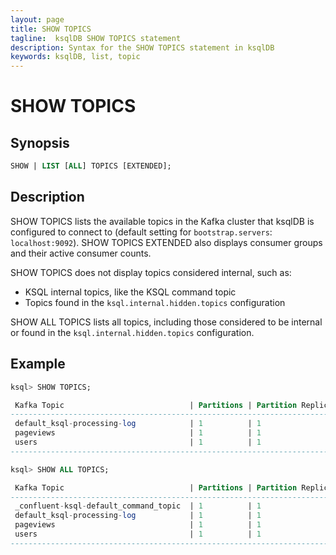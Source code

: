 ```yaml
---
layout: page
title: SHOW TOPICS
tagline:  ksqlDB SHOW TOPICS statement
description: Syntax for the SHOW TOPICS statement in ksqlDB
keywords: ksqlDB, list, topic
---
```


SHOW TOPICS
===========

Synopsis
--------

```sql
SHOW | LIST [ALL] TOPICS [EXTENDED];
```

Description
-----------

SHOW TOPICS lists the available topics in the Kafka cluster that ksqlDB is
configured to connect to (default setting for `bootstrap.servers`:
`localhost:9092`). SHOW TOPICS EXTENDED also displays consumer groups
and their active consumer counts.

SHOW TOPICS does not display topics considered internal, such as:
* KSQL internal topics, like the KSQL command topic
* Topics found in the `ksql.internal.hidden.topics` configuration

SHOW ALL TOPICS lists all topics, including those considered to be
internal or found in the `ksql.internal.hidden.topics` configuration.

Example
-------

```sql
ksql> SHOW TOPICS;

 Kafka Topic                            | Partitions | Partition Replicas
-------------------------------------------------------------------------
 default_ksql-processing-log            | 1          | 1
 pageviews                              | 1          | 1
 users                                  | 1          | 1
-------------------------------------------------------------------------
```


```sql
ksql> SHOW ALL TOPICS;

 Kafka Topic                            | Partitions | Partition Replicas
-------------------------------------------------------------------------
 _confluent-ksql-default_command_topic  | 1          | 1
 default_ksql-processing-log            | 1          | 1
 pageviews                              | 1          | 1
 users                                  | 1          | 1
-------------------------------------------------------------------------
```
